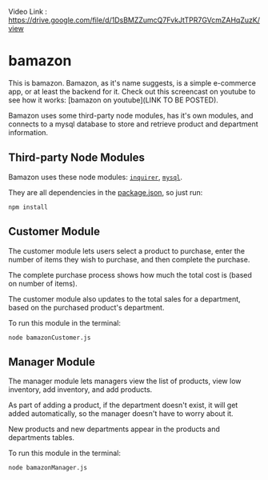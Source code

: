 Video Link :
https://drive.google.com/file/d/1DsBMZZumcQ7FvkJtTPR7GVcmZAHqZuzK/view

# bamazon

This is bamazon. Bamazon, as it's name suggests, is a simple e-commerce app, or at least the backend for it. Check out this screencast on youtube to see how it works: [bamazon on youtube](LINK TO BE POSTED).

Bamazon uses some third-party node modules, has it's own modules, and connects to a mysql database to store and retrieve product and department information.

## Third-party Node Modules

Bamazon uses these node modules: [`inquirer`](https://www.npmjs.com/package/inquirer), [`mysql`](https://www.npmjs.com/package/mysql).

They are all dependencies in the [package.json](https://github.com/jkumari/Bamazon-Store/blob/master/package.json), so just run:

`npm install`

## Customer Module

The customer module lets users select a product to purchase, enter the number of items they wish to purchase, and then complete the purchase.

The complete purchase process shows how much the total cost is (based on number of items).

The customer module also updates to the total sales for a department, based on the purchased product's department.

To run this module in the terminal:

`node bamazonCustomer.js`

## Manager Module

The manager module lets managers view the list of products, view low inventory, add inventory, and add products.

As part of adding a product, if the department doesn't exist, it will get added automatically,
so the manager doesn't have to worry about it.

New products and new departments appear in the products and departments tables.

To run this module in the terminal:

`node bamazonManager.js`
